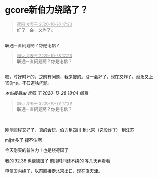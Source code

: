 # gcore新伯力绕路了？


<div class="quote"><blockquote><font size="2"><a href="https://www.hostloc.com/forum.php?mod=redirect&amp;goto=findpost&amp;pid=9365089&amp;ptid=758318" target="_blank"><font color="#999999">遮阳 发表于 2020-10-28 17:23</font></a></font><br />
好了一会，又炸了。</blockquote></div><br />
联通一直问题啊？你是电信？

<div class="quote"><blockquote><font size="2"><a href="https://www.hostloc.com/forum.php?mod=redirect&amp;goto=findpost&amp;pid=9365113&amp;ptid=758318" target="_blank"><font color="#999999">烟火 发表于 2020-10-28 17:26</font></a></font><br />
联通一直问题啊？你是电信？</blockquote></div><br />
嗯，时好时坏的，之前有问题，我来搜的。没一会好了，现在又炸了。延迟又上190ms。不知道啥问题。

<i class="pstatus"> 本帖最后由 遮阳 于 2020-10-28 18:04 编辑 </i><br />
<div class="quote"><blockquote><font size="2"><a href="https://www.hostloc.com/forum.php?mod=redirect&amp;goto=findpost&amp;pid=9365113&amp;ptid=758318" target="_blank"><font color="#999999">烟火 发表于 2020-10-28 17:26</font></a></font><br />
联通一直问题啊？你是电信？</blockquote></div><br />
<br />
刚测回程又好了，真的会玩。伯力到四川 到北京（这段炸了） 到江苏

mjj太多了 撑不住啊<img src="static/image/smiley/default/lol.gif" smilieid="12" border="0" alt="" />

今天刚买的新伯力！也是绕德国了

我的 92.38 也绕德国了 前段时间还不绕的 等几天再看看

电信国内绕了，以前直接走北京出口，现在饶天津。
